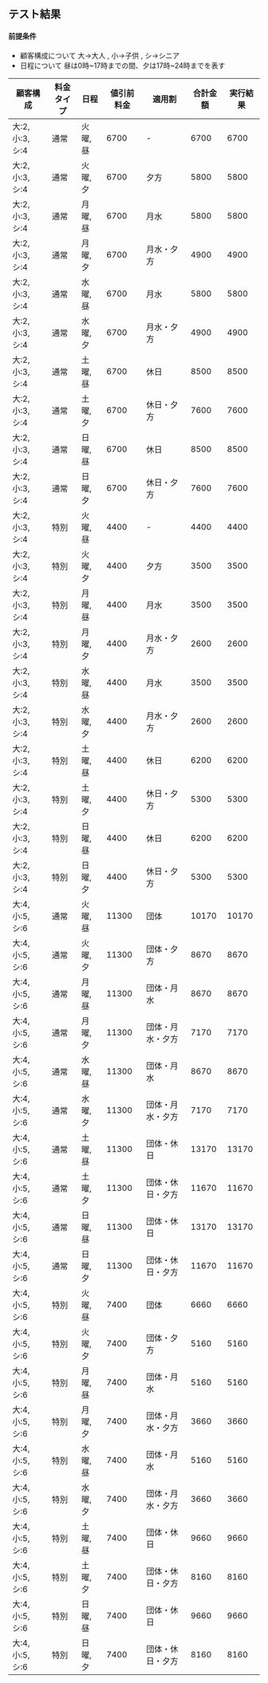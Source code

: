 ## テスト結果
#### 前提条件
- 顧客構成について
大->大人 , 小->子供 , シ->シニア
- 日程について
昼は0時~17時までの間、夕は17時~24時までを表す


| 顧客構成 | 料金タイプ | 日程 | 値引前料金 | 適用割 | 合計金額 | 実行結果 |
| ---- | ---- | ---- | ---- | ---- | ---- | ---- |
| 大:2,小:3,シ:4 |  通常  | 火曜,昼 | 6700 | - | 6700 | 6700 |
| 大:2,小:3,シ:4 |  通常  | 火曜,夕 | 6700 | 夕方 | 5800 | 5800 |
| 大:2,小:3,シ:4 |  通常  | 月曜,昼 | 6700 | 月水 | 5800 | 5800 |
| 大:2,小:3,シ:4 |  通常  | 月曜,夕 | 6700 | 月水・夕方 | 4900 | 4900 |
| 大:2,小:3,シ:4 |  通常  | 水曜,昼 | 6700 | 月水 | 5800 | 5800 | 
| 大:2,小:3,シ:4 |  通常  | 水曜,夕 | 6700 | 月水・夕方 | 4900 | 4900 |
| 大:2,小:3,シ:4 |  通常  | 土曜,昼 | 6700 | 休日 | 8500 | 8500 |
| 大:2,小:3,シ:4 |  通常  | 土曜,夕 | 6700 | 休日・夕方 | 7600 | 7600 |
| 大:2,小:3,シ:4 |  通常  | 日曜,昼 | 6700 | 休日 | 8500 | 8500 |
| 大:2,小:3,シ:4 |  通常  | 日曜,夕 | 6700 | 休日・夕方 | 7600 | 7600 |
| 大:2,小:3,シ:4 |  特別  | 火曜,昼 | 4400 | - | 4400 | 4400 |
| 大:2,小:3,シ:4 |  特別  | 火曜,夕 | 4400 | 夕方 | 3500 | 3500 | 
| 大:2,小:3,シ:4 |  特別  | 月曜,昼 | 4400 | 月水 | 3500 | 3500 | 
| 大:2,小:3,シ:4 |  特別  | 月曜,夕 | 4400 | 月水・夕方 | 2600 | 2600 |
| 大:2,小:3,シ:4 |  特別  | 水曜,昼 | 4400 | 月水 | 3500 | 3500 |
| 大:2,小:3,シ:4 |  特別  | 水曜,夕 | 4400 | 月水・夕方 | 2600 | 2600 |
| 大:2,小:3,シ:4 |  特別  | 土曜,昼 | 4400 | 休日 | 6200 | 6200 | 
| 大:2,小:3,シ:4 |  特別  | 土曜,夕 | 4400 | 休日・夕方 | 5300 | 5300 |
| 大:2,小:3,シ:4 |  特別  | 日曜,昼 | 4400 | 休日 | 6200 | 6200 |
| 大:2,小:3,シ:4 |  特別  | 日曜,夕 | 4400 | 休日・夕方 | 5300 | 5300 |
| 大:4,小:5,シ:6 |  通常  | 火曜,昼 | 11300 | 団体 | 10170 | 10170 |
| 大:4,小:5,シ:6 |  通常  | 火曜,夕 | 11300 | 団体・夕方 | 8670 | 8670 |
| 大:4,小:5,シ:6 |  通常  | 月曜,昼 | 11300 | 団体・月水 | 8670 | 8670 |
| 大:4,小:5,シ:6 |  通常  | 月曜,夕 | 11300 | 団体・月水・夕方 | 7170 | 7170 |
| 大:4,小:5,シ:6 |  通常  | 水曜,昼 | 11300 | 団体・月水 | 8670 | 8670 | 
| 大:4,小:5,シ:6 |  通常  | 水曜,夕 | 11300 | 団体・月水・夕方 | 7170 | 7170 |
| 大:4,小:5,シ:6 |  通常  | 土曜,昼 | 11300 | 団体・休日 | 13170 | 13170 | 
| 大:4,小:5,シ:6 |  通常  | 土曜,夕 | 11300 | 団体・休日・夕方 | 11670 | 11670 | 
| 大:4,小:5,シ:6 |  通常  | 日曜,昼 | 11300 | 団体・休日 | 13170 | 13170 |
| 大:4,小:5,シ:6 |  通常  | 日曜,夕 | 11300 | 団体・休日・夕方 | 11670 | 11670 |
| 大:4,小:5,シ:6 |  特別  | 火曜,昼 | 7400 | 団体 | 6660 | 6660 |
| 大:4,小:5,シ:6 |  特別  | 火曜,夕 | 7400 | 団体・夕方 | 5160 | 5160 |
| 大:4,小:5,シ:6 |  特別  | 月曜,昼 | 7400 | 団体・月水 | 5160 | 5160 |
| 大:4,小:5,シ:6 |  特別  | 月曜,夕 | 7400 | 団体・月水・夕方 | 3660 | 3660 |
| 大:4,小:5,シ:6 |  特別  | 水曜,昼 | 7400 | 団体・月水 | 5160 | 5160 |
| 大:4,小:5,シ:6 |  特別  | 水曜,夕 | 7400 | 団体・月水・夕方 | 3660 | 3660 |
| 大:4,小:5,シ:6 |  特別  | 土曜,昼 | 7400 | 団体・休日 | 9660 | 9660 |
| 大:4,小:5,シ:6 |  特別  | 土曜,夕 | 7400 | 団体・休日・夕方 | 8160 | 8160 |
| 大:4,小:5,シ:6 |  特別  | 日曜,昼 | 7400 | 団体・休日 | 9660 | 9660 |
| 大:4,小:5,シ:6 |  特別  | 日曜,夕 | 7400 | 団体・休日・夕方 | 8160 | 8160 |
